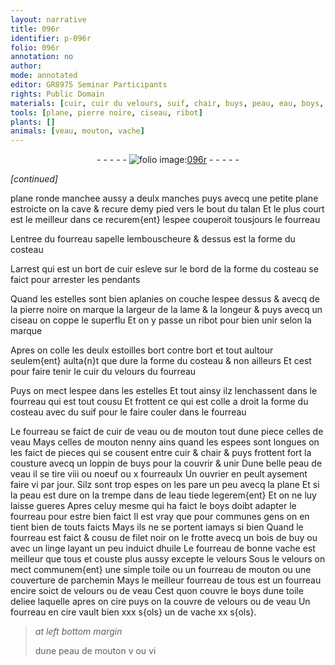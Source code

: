 ```yaml
---
layout: narrative
title: 096r
identifier: p-096r
folio: 096r
annotation: no
author:
mode: annotated
editor: GR8975 Seminar Participants
rights: Public Domain
materials: [cuir, cuir du velours, suif, chair, buys, peau, eau, boys, filet, bois de buy, huile, velours, toile, parchemin, cire]
tools: [plane, pierre noire, ciseau, ribot]
plants: []
animals: [veau, mouton, vache]
---
```


<div class="folio" align="center">- - - - - <a href="http://gallica.bnf.fr/ark:/12148/btv1b10500001g/f197.image" target="_blank"><img src="https://cu-mkp.github.io/2017-workshop-edition/assets/photo-icon.png" alt="folio image: " style="display:inline-block; margin-bottom:-3px;"/>096r</a> - - - - - </div>  
 
*[continued]*
  
<span class="tl">plane</span> ronde manchee aussy a deulx manches puys avecq
 une petite <span class="tl">plane</span> estroicte on la cave & recure demy pied vers
 le bout du talan Et le plus court est le meilleur dans ce
 recurem{ent} lespee couperoit tousjours le fourreau
 
Lentree du fourreau sapelle lembouscheure & dessus est
 la forme du costeau
 
Larrest qui est un bort de <span class="m">cuir</span> esleve sur le bord de la
 forme du costeau se faict pour arrester les pendants
 
Quand les estelles sont bien aplanies on couche lespee
 dessus & avecq de la <span class="tl">pierre noire</span> on marque la largeur
 de la lame & la longeur & puys avecq un <span class="tl">ciseau</span> on coppe
 le superflu Et on y passe un <span class="tl">ribot</span> pour bien unir selon la
 marque
 
Apres on colle les deulx estoilles bort contre bort et tout aultour seulem{ent} aulta{n}t
 que dure la forme du costeau & non ailleurs Et cest pour faire
 tenir le <span class="m">cuir du velours</span> du fourreau
 
Puys on mect lespee dans les estelles Et tout ainsy ilz
 lenchassent dans le fourreau qui est tout cousu Et frottent
 ce qui est colle a droit la forme du costeau avec du <span class="m">suif</span>
 pour le faire couler dans le fourreau
 
Le fourreau se faict de <span class="m">cuir</span> de <span class="al">veau</span> ou de <span class="al">mouton</span> tout dune
 piece celles de <span class="al">veau</span> Mays celles de <span class="al">mouton</span> nenny ains quand
 les espees sont longues on les faict de pieces qui se cousent
 entre <span class="m">cuir</span> & <span class="m">chair</span> & puys frottent fort la cousture avecq un
 loppin de <span class="m">buys</span> pour la couvrir & unir Dune belle <span class="m">peau</span> de <span class="al">veau</span>
 il se tire viii ou noeuf ou x fourreaulx Un <span class="pro">ouvrier</span> en peult
 aysement faire vi par jour. Silz sont trop espes on les pare
 un peu avecq la <span class="tl">plane</span> Et si la <span class="m">peau</span> est dure on la trempe
 dans de l<span class="m">eau</span> tiede legerem{ent} Et on ne luy laisse gueres Apres
 celuy mesme qui ha faict le <span class="m">boys</span> doibt adapter le fourreau pour
 estre bien faict Il est vray que pour communes gens on en tient
 bien de touts faicts Mays ils ne se portent iamays si bien
 Quand le fourreau est faict & cousu de <span class="m">filet</span> noir on le frotte avecq
 un <span class="m">bois de buy</span> ou avec un linge layant un peu induict d<span class="m">huile</span>
 Le fourreau de bonne <span class="al">vache</span> est meilleur que tous et couste plus aussy
 excepte le <span class="m">velours</span> Sous le <span class="m">velours</span> on mect communem{ent} une simple <span class="m">toile</span>
 ou un fourreau de <span class="al">mouton</span> ou une couverture de <span class="m">parchemin</span> Mays
 le meilleur fourreau de tous est un fourreau encire soict de <span class="m">velours</span>
 ou de <span class="al">veau</span> Cest quon couvre le <span class="m">boys</span> dune <span class="m">toile</span> deliee laquelle apres
 on <span class="m">cire</span> puys on la couvre de <span class="m">velours</span> ou de <span class="al">veau</span> Un fourreau en <span class="m">cire</span>
 vault bien xxx s{ols} un de <span class="al">vache</span> xx s{ols}.
 
> *at left bottom margin*
> 
>   dune peau de
 <span class="al">mouton</span> v ou vi
 
